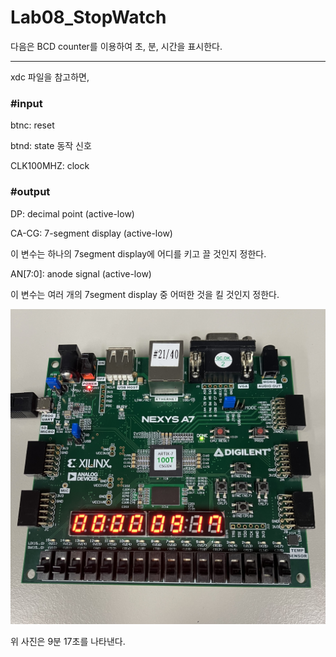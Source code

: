 # Lab08_StopWatch
다음은 BCD counter를 이용하여 초, 분, 시간을 표시한다.

***
xdc 파일을 참고하면,


### #input

btnc: reset

btnd: state 동작 신호

CLK100MHZ: clock


### #output

DP: decimal point (active-low)

CA-CG: 7-segment display (active-low)

이 변수는 하나의 7segment display에 어디를 키고 끌 것인지 정한다.


AN[7:0]: anode signal (active-low)

이 변수는 여러 개의 7segment display 중 어떠한 것을 킬 것인지 정한다.


<img src="./Lab08_StopWatch.jpg">

위 사진은 9분 17초를 나타낸다.